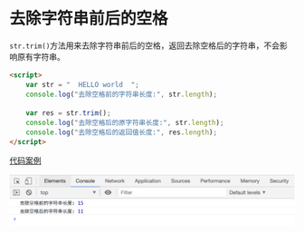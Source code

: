# 去除字符串前后的空格

`str.trim()`方法用来去除字符串前后的空格，返回去除空格后的字符串，不会影响原有字符串。

```html
<script>
    var str = "  HELLO world  ";
    console.log("去除空格前的字符串长度:", str.length);

    var res = str.trim();
    console.log("去除空格后的原字符串长度:", str.length);
    console.log("去除空格后的返回值长度:", res.length);
</script>
```

[代码案例](./demo/demo01.html)

![](./images/01.png)
